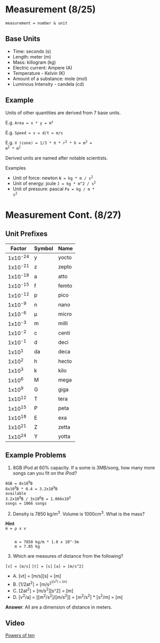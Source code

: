 # Measurement (8/25)

`measurement = number & unit`

## Base Units
- Time: seconds (s)
- Length: meter (m)
- Mass: killogram (kg)
- Electric current: Ampere (A)
- Temperature - Kelvin (K)
- Amount of a substance: mole (mol)
- Luminous Intensity - candela (cd)

## Example

Units of other quantities are derived from 7 base units.

E.g. <code>Area = x * y = m<sup>s</sup></code>

E.g. <code>Speed = v = d/t = m/s</code>

E.g. <code>V (cone) = 1/3 * π * r<sup>2</sup> * h = m<sup>3</sup> = m<sup>2</sup> * m<sup>1</sup></code>

Derived units are named after notable scientists.

Examples

- Unit of force: newton <code>N = kg * m / s<sup>2</sup></code>
- Unit of energy: joule <code>J = kg * m^2 / s<sup>2</sup></code>
- Unit of pressure: pascal <code>Pa = kg / m * s<sup>2</sup></code>

# Measurement Cont. (8/27)

## Unit Prefixes

|Factor		     |Symbol |Name   |
|--------------------|-------|-------|
| 1x10<sup>-24</sup> |   y   | yocto |
| 1x10<sup>-21</sup> |   z   | zepto |
| 1x10<sup>-18</sup> |   a   | atto  |
| 1x10<sup>-15</sup> |   f   | femto |
| 1x10<sup>-12</sup> |   p   | pico  |
| 1x10<sup>-9</sup>  |   n   | nano  |
| 1x10<sup>-6</sup>  |   µ   | micro |
| 1x10<sup>-3</sup>  |   m   | milli |
| 1x10<sup>-2</sup>  |   c   | centi | 
| 1x10<sup>-1</sup>  |   d   | deci  |
| 1x10<sup>1</sup>   |   da  | deca  |
| 1x10<sup>2</sup>   |   h   | hecto |
| 1x10<sup>3</sup>   |   k   | kilo  |
| 1x10<sup>6</sup>   |   M   | mega  |
| 1x10<sup>9</sup>   |   G   | giga  |
| 1x10<sup>12</sup>  |   T   | tera  |
| 1x10<sup>15</sup>  |   P   | peta  |
| 1x10<sup>18</sup>  |   E   | exa   |
| 1x10<sup>21</sup>  |   Z   | zetta |
| 1x10<sup>24</sup>  |   Y   | yotta |

## Example Problems

1. 8GB iPod at 60% capacity. If a some is 3MB/song, how many more songs can you fit on the iPod?

<code>8GB = 8x10<sup>9</sup>B</code>     
<code>8x10<sup>9</sup>B * 0.4 = 3.2x10<sup>9</sup>B available</code>  
<code>3.2x10<sup>9</sup>B / 3x10<sup>6</sup>B = 1.066x10<sup>3</sup> songs = 1066 songs</code>  

2. Density is 7850 kg/m<sup>3</sup>. Volume is 1000cm<sup>3</sup>. What is the mass?

**Hint**  
`m = ρ x v`

<code>
	m = 7850 kg/m * 1.0 x 10^-3m
	m = 7.85 kg
</code>


3. Which are measures of distance from the following?

`[v] = [m/s]`
`[t] = [s]`
`[a] = [m/s^2]`

- A. [vt] = [m/s][s] = [m]
- B. [1/2at<sup>2</sup>] = [m/s<sup>2<sup>][s<sup>2</sup>] = [m]
- C. [2at<sup>2</sup>] = [m/s<sup>2</sup>][s^2] = [m]
- D. [v<sup>2</sup>/a] = [[m<sup>2</sup>/s<sup>2</sup>]/[m/s<sup>2</sup>]] = [m<sup>2</sup>/s<sup>2</sup>] * [s<sup>2</sup>/m] = [m]

**Answer**: All are a dimension of distance in meters.

## Video

[Powers of ten](https://www.youtube.com/watch?v=0fKBhvDjuy0)  
